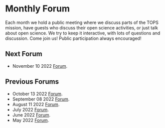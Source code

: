 # Monthly Forum

Each month we hold a public meeting where we discuss parts of the TOPS mission, have guests who discuss their open science activities, or just talk about open science. We try to keep it interactive, with lots of questions and discussion. Come join us! Public participation always encouraged!

## Next Forum
* November 10 2022 [Forum](./20221110_community_forum.md). 

## Previous Forums

* October 13 2022 [Forum](./2022_Forums/20221013_community_forum.md).
* September 08 2022 [Forum](./2022_Forums/20220908_community_forum.md). 
* August 11 2022 [Forum](./2022_Forums/20220811_community_forum.md).
* July 2022 [Forum](./2022_Forums/20220714_community_forum.md).
* June 2022 [Forum](./2022_Forums/20220609_community_forum.md). 
* May 2022 [Forum](./2022_Forums/20220512_community_forum.md). 
